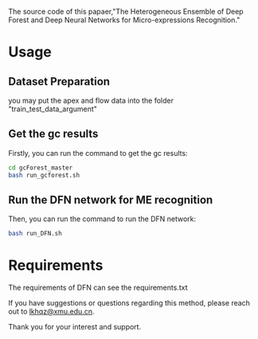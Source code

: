 The source code of this papaer,"The Heterogeneous Ensemble of Deep Forest and Deep Neural Networks for Micro-expressions Recognition."  

# Usage
## Dataset Preparation
you may put the apex and flow data into the folder "train_test_data_argument"  

## Get the gc results
Firstly, you can run the command to get the gc results:
```bash
cd gcForest_master
bash run_gcforest.sh
```

## Run the DFN network for ME recognition
Then, you can run the command to run the DFN network:
```bash
bash run_DFN.sh
```
# Requirements
The requirements of DFN can see the requirements.txt  

If you have suggestions or questions regarding this method, please reach out to lkhqz@xmu.edu.cn.

Thank you for your interest and support.

